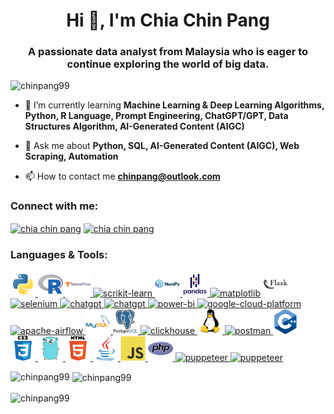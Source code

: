 <h1 align="center">Hi 👋, I'm Chia Chin Pang</h1>
<h3 align="center">A passionate data analyst from Malaysia who is eager to continue exploring the world of big data.</h3>

<p align="left"> <img src="https://komarev.com/ghpvc/?username=chinpang99&label=Profile%20views&color=0e75b6&style=flat" alt="chinpang99" /> </p>

- 🌱 I’m currently learning **Machine Learning & Deep Learning Algorithms, Python, R Language, Prompt Engineering, ChatGPT/GPT, Data Structures Algorithm, AI-Generated Content (AIGC)**

- 💬 Ask me about **Python, SQL, AI-Generated Content (AIGC), Web Scraping, Automation**

- 📫 How to contact me **chinpang@outlook.com**

<h3 align="left">Connect with me:</h3>
<p align="left">
<a href="https://www.linkedin.com/in/chiacp/" target="blank"><img align="center" src="https://raw.githubusercontent.com/rahuldkjain/github-profile-readme-generator/master/src/images/icons/Social/linked-in-alt.svg" alt="chia chin pang" height="30" width="40" /></a>
<a href="https://leetcode.com/chinpang99/" target="blank"><img align="center" src="https://raw.githubusercontent.com/rahuldkjain/github-profile-readme-generator/master/src/images/icons/Social/leet-code.svg" alt="chia chin pang" height="30" width="40" /></a>
</p>

<h3 align="left">Languages & Tools:</h3>
<p align="left"> <a href="https://www.w3schools.com/python/" target="_blank" rel="noreferrer"> <img src="https://raw.githubusercontent.com/devicons/devicon/master/icons/python/python-original.svg" alt="python" width="40" height="40"/> </a> <a href="https://www.w3schools.com/r/" target="_blank" rel="noreferrer"> <img src="https://raw.githubusercontent.com/devicons/devicon/1119b9f84c0290e0f0b38982099a2bd027a48bf1/icons/r/r-original.svg" alt="r language" width="40" height="40"/> </a> <a href="https://www.tensorflow.org/learn" target="_blank" rel="noreferrer"> <img src="https://raw.githubusercontent.com/devicons/devicon/1119b9f84c0290e0f0b38982099a2bd027a48bf1/icons/tensorflow/tensorflow-original-wordmark.svg" alt="tensorflow" width="40" height="40"/> </a> <a href="https://scikit-learn.org/" target="_blank" rel="noreferrer"> <img src="https://upload.wikimedia.org/wikipedia/commons/0/05/Scikit_learn_logo_small.svg" alt="scrikit-learn" width="40" height="40"/> </a> <a href="https://numpy.org/doc/stable/" target="_blank" rel="noreferrer"> <img src="https://raw.githubusercontent.com/devicons/devicon/1119b9f84c0290e0f0b38982099a2bd027a48bf1/icons/numpy/numpy-original-wordmark.svg" alt="numpy" width="40" height="40"/> </a> <a href="https://pandas.pydata.org/docs/" target="_blank" rel="noreferrer"> <img src="https://raw.githubusercontent.com/devicons/devicon/1119b9f84c0290e0f0b38982099a2bd027a48bf1/icons/pandas/pandas-original-wordmark.svg" alt="pandas" width="40" height="40"/> </a> <a href="https://matplotlib.org/" target="_blank" rel="noreferrer"> <img src="https://upload.wikimedia.org/wikipedia/commons/8/84/Matplotlib_icon.svg" alt="matplotlib" width="40" height="40"/></a> <a href="https://flask.palletsprojects.com/en/2.3.x/tutorial/" target="_blank" rel="noreferrer"> <img src="https://raw.githubusercontent.com/devicons/devicon/1119b9f84c0290e0f0b38982099a2bd027a48bf1/icons/flask/flask-original-wordmark.svg" alt="flask" width="40" height="40"/> </a> <a href="https://www.selenium.dev" target="_blank" rel="noreferrer"> <img src="https://raw.githubusercontent.com/detain/svg-logos/780f25886640cef088af994181646db2f6b1a3f8/svg/selenium-logo.svg" alt="selenium" width="40" height="40"/> </a> <a href="https://chat.openai.com/" target="_blank" rel="noreferrer"> <img src="https://upload.wikimedia.org/wikipedia/commons/0/04/ChatGPT_logo.svg" alt="chatgpt" width="40" height="40"/> </a> <a href="https://spacy.io/usage/spacy-101" target="_blank" rel="noreferrer"> <img src="https://upload.wikimedia.org/wikipedia/commons/8/88/SpaCy_logo.svg" alt="chatgpt" width="40" height="40"/> </a> <a href="https://learn.microsoft.com/en-us/power-bi/" target="_blank" rel="noreferrer"> <img src="https://upload.wikimedia.org/wikipedia/commons/c/cf/New_Power_BI_Logo.svg" alt="power-bi" width="40" height="40"/> </a> <a href="https://cloud.google.com/" target="_blank" rel="noreferrer"> <img src="https://upload.wikimedia.org/wikipedia/commons/5/51/Google_Cloud_logo.svg" alt="google-cloud-platform" width="40" height="40"/> </a> <a href="https://airflow.apache.org/docs/apache-airflow/stable/index.html" target="_blank" rel="noreferrer"> <img src="https://www.svgrepo.com/show/353380/airflow.svg" alt="apache-airflow" width="40" height="40"/> </a> <a href="https://www.mysql.com/" target="_blank" rel="noreferrer"> <img src="https://raw.githubusercontent.com/devicons/devicon/master/icons/mysql/mysql-original-wordmark.svg" alt="mysql" width="40" height="40"/> </a> <a href="https://www.postgresql.org" target="_blank" rel="noreferrer"> <img src="https://raw.githubusercontent.com/devicons/devicon/master/icons/postgresql/postgresql-original-wordmark.svg" alt="postgresql" width="40" height="40"/> </a> <a href="https://clickhouse.com/docs/en/intro" target="_blank" rel="noreferrer"> <img src="https://cdn.worldvectorlogo.com/logos/clickhouse.svg" alt="clickhouse" width="40" height="40"/> </a> <a href="https://www.linux.org/" target="_blank" rel="noreferrer"> <img src="https://raw.githubusercontent.com/devicons/devicon/master/icons/linux/linux-original.svg" alt="linux" width="40" height="40"/> </a> <a href="https://postman.com" target="_blank" rel="noreferrer"> <img src="https://www.vectorlogo.zone/logos/getpostman/getpostman-icon.svg" alt="postman" width="40" height="40"/> </a> <a href="https://www.w3schools.com/cpp/" target="_blank" rel="noreferrer"> <img src="https://raw.githubusercontent.com/devicons/devicon/master/icons/cplusplus/cplusplus-original.svg" alt="cplusplus" width="40" height="40"/> </a> <a href="https://www.w3schools.com/css/" target="_blank" rel="noreferrer"> <img src="https://raw.githubusercontent.com/devicons/devicon/master/icons/css3/css3-original-wordmark.svg" alt="css3" width="40" height="40"/> </a> <a href="https://golang.org" target="_blank" rel="noreferrer"> <img src="https://raw.githubusercontent.com/devicons/devicon/master/icons/go/go-original.svg" alt="go" width="40" height="40"/> </a> <a href="https://www.w3.org/html/" target="_blank" rel="noreferrer"> <img src="https://raw.githubusercontent.com/devicons/devicon/master/icons/html5/html5-original-wordmark.svg" alt="html5" width="40" height="40"/> </a> <a href="https://www.java.com" target="_blank" rel="noreferrer"> <img src="https://raw.githubusercontent.com/devicons/devicon/master/icons/java/java-original.svg" alt="java" width="40" height="40"/> </a> <a href="https://developer.mozilla.org/en-US/docs/Web/JavaScript" target="_blank" rel="noreferrer"> <img src="https://raw.githubusercontent.com/devicons/devicon/master/icons/javascript/javascript-original.svg" alt="javascript" width="40" height="40"/> </a> <a href="https://www.php.net" target="_blank" rel="noreferrer"> <img src="https://raw.githubusercontent.com/devicons/devicon/master/icons/php/php-original.svg" alt="php" width="40" height="40"/> </a> <a href="https://github.com/puppeteer/puppeteer" target="_blank" rel="noreferrer"> <img src="https://www.vectorlogo.zone/logos/pptrdev/pptrdev-official.svg" alt="puppeteer" width="40" height="40"/> </a> <a href="https://www.tutorialspoint.com/vb.net/index.htm" target="_blank" rel="noreferrer"> <img src="https://upload.wikimedia.org/wikipedia/commons/4/40/VB.NET_Logo.svg" alt="puppeteer" width="40" height="40"/> </a> 

<p><img align="left" src="https://github-readme-stats.vercel.app/api/top-langs?username=chinpang99&show_icons=true&locale=en&layout=compact" alt="chinpang99" /></p>

<p>&nbsp;<img align="center" src="https://github-readme-stats.vercel.app/api?username=chinpang99&show_icons=true&locale=en" alt="chinpang99" /></p>

<p><img align="center" src="https://github-readme-streak-stats.herokuapp.com/?user=chinpang99&" alt="chinpang99" /></p>
